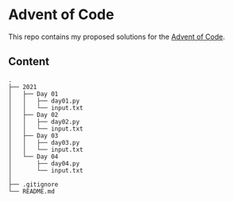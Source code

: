 # Advent of Code

This repo contains my proposed solutions for the [Advent of Code](https://adventofcode.com/).

## Content

```
.
├── 2021
│   ├── Day 01
│   │   ├── day01.py
│   │   └── input.txt
│   ├── Day 02
│   │   ├── day02.py
│   │   └── input.txt
│   ├── Day 03
│   │   ├── day03.py
│   │   └── input.txt
│   └── Day 04
│       ├── day04.py
│       └── input.txt
│
├── .gitignore
└── README.md
```
